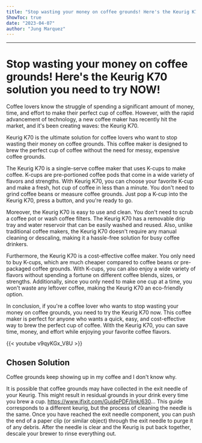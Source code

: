 ```yaml
---
title: "Stop wasting your money on coffee grounds! Here's the Keurig K70 solution you need to try NOW!"
ShowToc: true 
date: "2023-04-07"
author: "Jung Marquez"
---
```

*****
# Stop wasting your money on coffee grounds! Here's the Keurig K70 solution you need to try NOW!

Coffee lovers know the struggle of spending a significant amount of money, time, and effort to make their perfect cup of coffee. However, with the rapid advancement of technology, a new coffee maker has recently hit the market, and it's been creating waves: the Keurig K70.

Keurig K70 is the ultimate solution for coffee lovers who want to stop wasting their money on coffee grounds. This coffee maker is designed to brew the perfect cup of coffee without the need for messy, expensive coffee grounds.

The Keurig K70 is a single-serve coffee maker that uses K-cups to make coffee. K-cups are pre-portioned coffee pods that come in a wide variety of flavors and strengths. With Keurig K70, you can choose your favorite K-cup and make a fresh, hot cup of coffee in less than a minute. You don't need to grind coffee beans or measure coffee grounds. Just pop a K-cup into the Keurig K70, press a button, and you're ready to go.

Moreover, the Keurig K70 is easy to use and clean. You don't need to scrub a coffee pot or wash coffee filters. The Keurig K70 has a removable drip tray and water reservoir that can be easily washed and reused. Also, unlike traditional coffee makers, the Keurig K70 doesn't require any manual cleaning or descaling, making it a hassle-free solution for busy coffee drinkers.

Furthermore, the Keurig K70 is a cost-effective coffee maker. You only need to buy K-cups, which are much cheaper compared to coffee beans or pre-packaged coffee grounds. With K-cups, you can also enjoy a wide variety of flavors without spending a fortune on different coffee blends, sizes, or strengths. Additionally, since you only need to make one cup at a time, you won't waste any leftover coffee, making the Keurig K70 an eco-friendly option.

In conclusion, if you're a coffee lover who wants to stop wasting your money on coffee grounds, you need to try the Keurig K70 now. This coffee maker is perfect for anyone who wants a quick, easy, and cost-effective way to brew the perfect cup of coffee. With the Keurig K70, you can save time, money, and effort while enjoying your favorite coffee flavors.

{{< youtube v9qyKGx_V8U >}} 



## Chosen Solution
 Coffee grounds keep showing up in my coffee and I don't know why.

 It is possible that coffee grounds may have collected in the exit needle of your Keurig.  This might result in residual grounds in your drink every time you brew a cup.
https://www.ifixit.com/GuidePDF/link/630...
This guide corresponds to a different keurig, but the process of cleaning the needle is the same.  Once you have reached the exit needle component, you can push the end of a paper clip (or similar object) through the exit needle to purge it of any debris.
After the needle is clear and the Keurig is put back together,  descale your brewer to rinse everything out.




